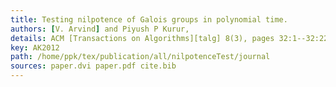 ```yaml
---
title: Testing nilpotence of Galois groups in polynomial time.
authors: [V. Arvind] and Piyush P Kurur,
details: ACM [Transactions on Algorithms][talg] 8(3), pages 32:1--32:22,
key: AK2012
path: /home/ppk/tex/publication/all/nilpotenceTest/journal
sources: paper.dvi paper.pdf cite.bib
---
```

